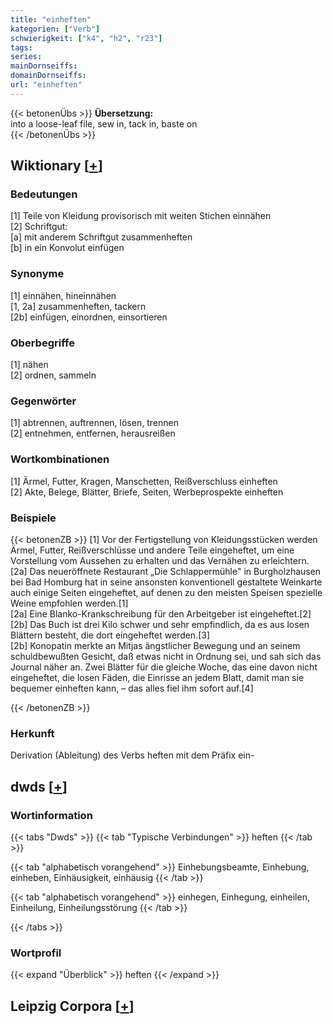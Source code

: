 ```yaml
---
title: "einheften"
kategorien: ["Verb"]
schwierigkeit: ["k4", "h2", "r23"]
tags:
series:
mainDornseiffs:
domainDornseiffs:
url: "einheften"
---
```


{{< betonenÜbs >}}
**Übersetzung:**  
into a loose-leaf file, sew in, tack in, baste on  
{{< /betonenÜbs >}}

## Wiktionary [[+](https://de.wiktionary.org/wiki/einheften)]

### Bedeutungen
[1] Teile von Kleidung provisorisch mit weiten Stichen einnähen  
[2] Schriftgut:  
[a] mit anderem Schriftgut zusammenheften  
[b] in ein Konvolut einfügen  

### Synonyme
[1] einnähen, hineinnähen  
[1, 2a] zusammenheften, tackern  
[2b] einfügen, einordnen, einsortieren  

### Oberbegriffe
[1] nähen  
[2] ordnen, sammeln  

### Gegenwörter
[1] abtrennen, auftrennen, lösen, trennen  
[2] entnehmen, entfernen, herausreißen  

### Wortkombinationen
[1] Ärmel, Futter, Kragen, Manschetten, Reißverschluss einheften  
[2] Akte, Belege, Blätter, Briefe, Seiten, Werbeprospekte einheften  

### Beispiele
{{< betonenZB >}}
[1] Vor der Fertigstellung von Kleidungsstücken werden Ärmel, Futter, Reißverschlüsse und andere Teile eingeheftet, um eine Vorstellung vom Aussehen zu erhalten und das Vernähen zu erleichtern.  
[2a] Das neueröffnete Restaurant „Die Schlappermühle" in Burgholzhausen bei Bad Homburg hat in seine ansonsten konventionell gestaltete Weinkarte auch einige Seiten eingeheftet, auf denen zu den meisten Speisen spezielle Weine empfohlen werden.[1]  
[2a] Eine Blanko-Krankschreibung für den Arbeitgeber ist eingeheftet.[2]  
[2b] Das Buch ist drei Kilo schwer und sehr empfindlich, da es aus losen Blättern besteht, die dort eingeheftet werden.[3]  
[2b] Konopatin merkte an Mitjas ängstlicher Bewegung und an seinem schuldbewußten Gesicht, daß etwas nicht in Ordnung sei, und sah sich das Journal näher an. Zwei Blätter für die gleiche Woche, das eine davon nicht eingeheftet, die losen Fäden, die Einrisse an jedem Blatt, damit man sie bequemer einheften kann, – das alles fiel ihm sofort auf.[4]  

{{< /betonenZB >}}
### Herkunft
Derivation (Ableitung) des Verbs heften mit dem Präfix ein-  



## dwds [[+](https://www.dwds.de/wb/einheften)]

### Wortinformation
{{< tabs "Dwds" >}}
{{< tab "Typische Verbindungen" >}}
heften
{{< /tab >}}

{{< tab "alphabetisch vorangehend" >}}
Einhebungsbeamte, Einhebung, einheben, Einhäusigkeit, einhäusig
{{< /tab >}}

{{< tab "alphabetisch vorangehend" >}}
einhegen, Einhegung, einheilen, Einheilung, Einheilungsstörung
{{< /tab >}}

{{< /tabs >}}

### Wortprofil
{{< expand "Überblick" >}} heften {{< /expand >}}

## Leipzig Corpora [[+](https://corpora.uni-leipzig.de/en/res?word=einheften&corpusId=deu_newscrawl-public_2018)]

